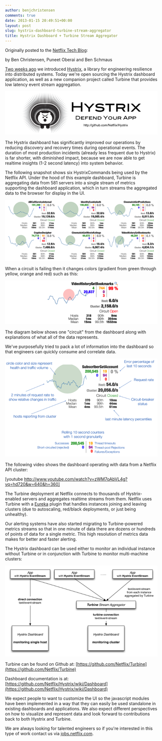 ```yaml
---
author: benjchristensen
comments: true
date: 2013-01-15 20:49:51+00:00
layout: post
slug: hystrix-dashboard-turbine-stream-aggregator
title: Hystrix Dashboard + Turbine Stream Aggregator
---
```


Originally posted to the [Netflix Tech Blog](http://techblog.netflix.com/2012/12/hystrix-dashboard-and-turbine.html):




by Ben Christensen, Puneet Oberai and Ben Schmaus
  

  

[Two weeks ago](http://techblog.netflix.com/2012/11/hystrix.html) we introduced [Hystrix](https://github.com/Netflix/Hystrix), a library for engineering resilience into distributed systems. Today we're open sourcing the Hystrix dashboard application, as well as a new companion project called Turbine that provides low latency event stream aggregation.  




  




[
![](/images/hystrix-logo-tagline-github-link-640.png)](https://github.com/Netflix/Hystrix)

  

The Hystrix dashboard has significantly improved our operations by reducing discovery and recovery times during operational events. The duration of most production incidents (already less frequent due to Hystrix) is far shorter, with diminished impact, because we are now able to get realtime insights (1-2 second latency) into system behavior.  

  

The following snapshot shows six HystrixCommands being used by the Netflix API.  Under the hood of this example dashboard, Turbine is aggregating data from 581 servers into a single stream of metrics supporting the dashboard application, which in turn streams the aggregated data to the browser for display in the UI.  

  


![](/images/hystrix-dashboard-netflix-api-example-620.png)

  

When a circuit is failing then it changes colors (gradient from green through yellow, orange and red) such as this:


![](/images/dashboard-example-open-circuit-640.png)




  

  

The diagram below shows one "circuit" from the dashboard along with explanations of what all of the data represents.  

  

We've purposefully tried to pack a lot of information into the dashboard so that engineers can quickly consume and correlate data.  

  


![](/images/dashboard-annoted-circuit-640.png)

  

  

The following video shows the dashboard operating with data from a Netflix API cluster:  

  



[youtube http://www.youtube.com/watch?v=zWM7oAbVL4g?vq=hd720&w=640&h=360]


  

  

The Turbine deployment at Netflix connects to thousands of Hystrix-enabled servers and aggregates realtime streams from them. Netflix uses Turbine with a [Eureka](https://github.com/Netflix/eureka) plugin that handles instances joining and leaving clusters (due to autoscaling, red/black deployments, or just being unhealthy).  

  

Our alerting systems have also started migrating to Turbine-powered metrics streams so that in one minute of data there are dozens or hundreds of points of data for a single metric. This high resolution of metrics data makes for better and faster alerting.  

  

The Hystrix dashboard can be used either to monitor an individual instance without Turbine or in conjunction with Turbine to monitor multi-machine clusters:  

  


![](/images/dashboard-direct-vs-turbine-640.png)

  

  

Turbine can be found on Github at: [https://github.com/Netflix/Turbine](https://github.com/Netflix/Turbine)  

  

Dashboard documentation is at: [https://github.com/Netflix/Hystrix/wiki/Dashboard](https://github.com/Netflix/Hystrix/wiki/Dashboard)  

  

We expect people to want to customize the UI so the javascript modules have been implemented in a way that they can easily be used standalone in existing dashboards and applications. We also expect different perspectives on how to visualize and represent data and look forward to contributions back to both Hystrix and Turbine.  

  

We are always looking for talented engineers so if you're interested in this type of work contact us via [jobs.netflix.com](http://jobs.netflix.com/jobs.html).  

  

  



